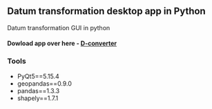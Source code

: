 
## Datum transformation desktop app in Python
Datum transformation GUI in python
#### Dowload app over here - [D-converter](https://drive.google.com/file/d/14k3O5u54prEA36rBbre1kcu85TM51TSs/view?usp=sharing)



### Tools 
- PyQt5==5.15.4
- geopandas==0.9.0
- pandas==1.3.3
- shapely==1.7.1
